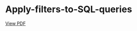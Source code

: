 # Apply-filters-to-SQL-queries
[View PDF](https://github.com/Melaku23/Apply-filters-to-SQL-queries/files/11559107/Apply.filters.to.SQL.queries.pdf)


